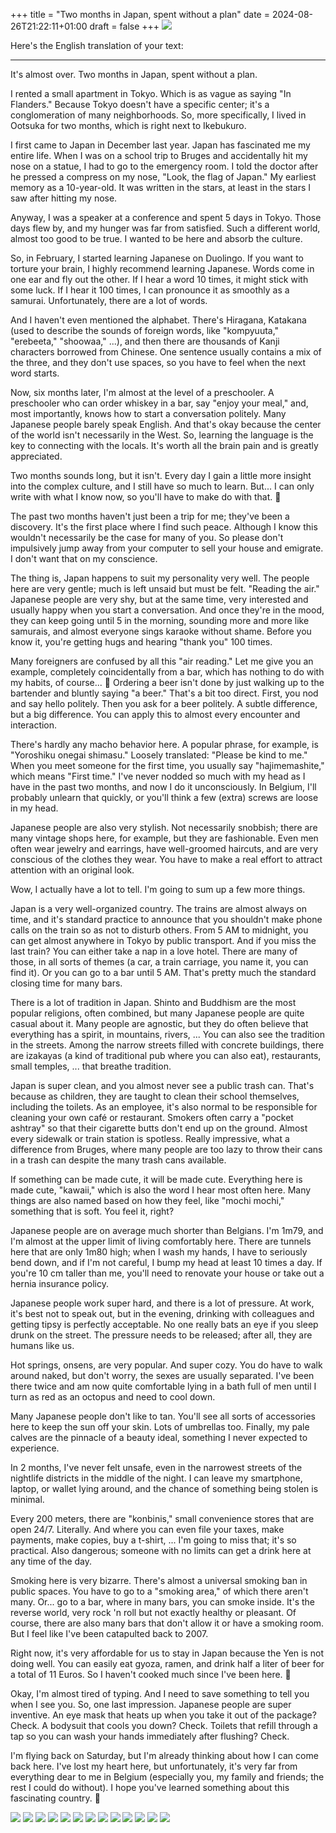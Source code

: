 +++
title = "Two months in Japan, spent without a plan"
date = 2024-08-26T21:22:11+01:00
draft = false
+++
![](japan2.jpg)

Here's the English translation of your text:

---

It's almost over. Two months in Japan, spent without a plan.

I rented a small apartment in Tokyo. Which is as vague as saying "In Flanders." Because Tokyo doesn't have a specific center; it's a conglomeration of many neighborhoods. So, more specifically, I lived in Ootsuka for two months, which is right next to Ikebukuro.

I first came to Japan in December last year. Japan has fascinated me my entire life. When I was on a school trip to Bruges and accidentally hit my nose on a statue, I had to go to the emergency room. I told the doctor after he pressed a compress on my nose, "Look, the flag of Japan." My earliest memory as a 10-year-old. It was written in the stars, at least in the stars I saw after hitting my nose.

Anyway, I was a speaker at a conference and spent 5 days in Tokyo. Those days flew by, and my hunger was far from satisfied. Such a different world, almost too good to be true. I wanted to be here and absorb the culture.

So, in February, I started learning Japanese on Duolingo. If you want to torture your brain, I highly recommend learning Japanese. Words come in one ear and fly out the other. If I hear a word 10 times, it might stick with some luck. If I hear it 100 times, I can pronounce it as smoothly as a samurai. Unfortunately, there are a lot of words.

And I haven't even mentioned the alphabet. There's Hiragana, Katakana (used to describe the sounds of foreign words, like "kompyuuta," "erebeeta," "shoowaa," ...), and then there are thousands of Kanji characters borrowed from Chinese. One sentence usually contains a mix of the three, and they don't use spaces, so you have to feel when the next word starts.

Now, six months later, I'm almost at the level of a preschooler. A preschooler who can order whiskey in a bar, say "enjoy your meal," and, most importantly, knows how to start a conversation politely. Many Japanese people barely speak English. And that's okay because the center of the world isn't necessarily in the West. So, learning the language is the key to connecting with the locals. It's worth all the brain pain and is greatly appreciated.

Two months sounds long, but it isn't. Every day I gain a little more insight into the complex culture, and I still have so much to learn. But... I can only write with what I know now, so you'll have to make do with that. 🙂

The past two months haven't just been a trip for me; they've been a discovery. It's the first place where I find such peace. Although I know this wouldn't necessarily be the case for many of you. So please don't impulsively jump away from your computer to sell your house and emigrate. I don't want that on my conscience.

The thing is, Japan happens to suit my personality very well. The people here are very gentle; much is left unsaid but must be felt. "Reading the air." Japanese people are very shy, but at the same time, very interested and usually happy when you start a conversation. And once they're in the mood, they can keep going until 5 in the morning, sounding more and more like samurais, and almost everyone sings karaoke without shame. Before you know it, you're getting hugs and hearing "thank you" 100 times.

Many foreigners are confused by all this "air reading." Let me give you an example, completely coincidentally from a bar, which has nothing to do with my habits, of course... 🙂 Ordering a beer isn't done by just walking up to the bartender and bluntly saying "a beer." That's a bit too direct. First, you nod and say hello politely. Then you ask for a beer politely. A subtle difference, but a big difference. You can apply this to almost every encounter and interaction.

There's hardly any macho behavior here. A popular phrase, for example, is "Yoroshiku onegai shimasu." Loosely translated: "Please be kind to me." When you meet someone for the first time, you usually say "hajimemashite," which means "First time." I've never nodded so much with my head as I have in the past two months, and now I do it unconsciously. In Belgium, I'll probably unlearn that quickly, or you'll think a few (extra) screws are loose in my head.

Japanese people are also very stylish. Not necessarily snobbish; there are many vintage shops here, for example, but they are fashionable. Even men often wear jewelry and earrings, have well-groomed haircuts, and are very conscious of the clothes they wear. You have to make a real effort to attract attention with an original look.

Wow, I actually have a lot to tell. I'm going to sum up a few more things.

Japan is a very well-organized country. The trains are almost always on time, and it's standard practice to announce that you shouldn't make phone calls on the train so as not to disturb others. From 5 AM to midnight, you can get almost anywhere in Tokyo by public transport. And if you miss the last train? You can either take a nap in a love hotel. There are many of those, in all sorts of themes (a car, a train carriage, you name it, you can find it). Or you can go to a bar until 5 AM. That's pretty much the standard closing time for many bars.

There is a lot of tradition in Japan. Shinto and Buddhism are the most popular religions, often combined, but many Japanese people are quite casual about it. Many people are agnostic, but they do often believe that everything has a spirit, in mountains, rivers, ... You can also see the tradition in the streets. Among the narrow streets filled with concrete buildings, there are izakayas (a kind of traditional pub where you can also eat), restaurants, small temples, ... that breathe tradition.

Japan is super clean, and you almost never see a public trash can. That's because as children, they are taught to clean their school themselves, including the toilets. As an employee, it's also normal to be responsible for cleaning your own café or restaurant. Smokers often carry a "pocket ashtray" so that their cigarette butts don't end up on the ground. Almost every sidewalk or train station is spotless. Really impressive, what a difference from Bruges, where many people are too lazy to throw their cans in a trash can despite the many trash cans available.

If something can be made cute, it will be made cute. Everything here is made cute, "kawaii," which is also the word I hear most often here. Many things are also named based on how they feel, like "mochi mochi," something that is soft. You feel it, right?

Japanese people are on average much shorter than Belgians. I'm 1m79, and I'm almost at the upper limit of living comfortably here. There are tunnels here that are only 1m80 high; when I wash my hands, I have to seriously bend down, and if I'm not careful, I bump my head at least 10 times a day. If you're 10 cm taller than me, you'll need to renovate your house or take out a hernia insurance policy.

Japanese people work super hard, and there is a lot of pressure. At work, it's best not to speak out, but in the evening, drinking with colleagues and getting tipsy is perfectly acceptable. No one really bats an eye if you sleep drunk on the street. The pressure needs to be released; after all, they are humans like us.

Hot springs, onsens, are very popular. And super cozy. You do have to walk around naked, but don't worry, the sexes are usually separated. I've been there twice and am now quite comfortable lying in a bath full of men until I turn as red as an octopus and need to cool down.

Many Japanese people don't like to tan. You'll see all sorts of accessories here to keep the sun off your skin. Lots of umbrellas too. Finally, my pale calves are the pinnacle of a beauty ideal, something I never expected to experience.

In 2 months, I've never felt unsafe, even in the narrowest streets of the nightlife districts in the middle of the night. I can leave my smartphone, laptop, or wallet lying around, and the chance of something being stolen is minimal.

Every 200 meters, there are "konbinis," small convenience stores that are open 24/7. Literally. And where you can even file your taxes, make payments, make copies, buy a t-shirt, ... I'm going to miss that; it's so practical. Also dangerous; someone with no limits can get a drink here at any time of the day.

Smoking here is very bizarre. There's almost a universal smoking ban in public spaces. You have to go to a "smoking area," of which there aren't many. Or... go to a bar, where in many bars, you can smoke inside. It's the reverse world, very rock 'n roll but not exactly healthy or pleasant. Of course, there are also many bars that don't allow it or have a smoking room. But I feel like I've been catapulted back to 2007.

Right now, it's very affordable for us to stay in Japan because the Yen is not doing well. You can easily eat gyoza, ramen, and drink half a liter of beer for a total of 11 Euros. So I haven't cooked much since I've been here. 🙂

Okay, I'm almost tired of typing. And I need to save something to tell you when I see you. So, one last impression. Japanese people are super inventive. An eye mask that heats up when you take it out of the package? Check. A bodysuit that cools you down? Check. Toilets that refill through a tap so you can wash your hands immediately after flushing? Check.

I'm flying back on Saturday, but I'm already thinking about how I can come back here. I've lost my heart here, but unfortunately, it's very far from everything dear to me in Belgium (especially you, my family and friends; the rest I could do without). I hope you've learned something about this fascinating country. 🙂


![](japan1.jpg)
![](japan3.jpg)
![](japan4.jpg)
![](japan5.jpg)
![](japan6.jpg)
![](japan7.jpg)
![](japan8.jpg)
![](japan9.jpg)
![](japan10.jpg)
![](japan11.jpg)
![](japan12.jpg)
![](japan13.jpg)
![](japan14.jpg)